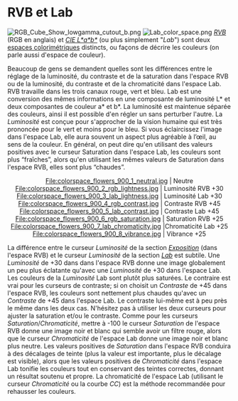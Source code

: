 # RVB et Lab

![](RGB_Cube_Show_lowgamma_cutout_b.png "RGB_Cube_Show_lowgamma_cutout_b.png")
![](Lab_color_space.png "Lab_color_space.png")
*[RVB](https://en.wikipedia.org/wiki/RGB_color_space)* (RGB en anglais)
et *[CIE L\*a\*b\*](https://fr.wikipedia.org/wiki/CIE_Lab)* (ou plus
simplement "*Lab*") sont deux [espaces
colorimétriques](https://fr.wikipedia.org/wiki/Espace_de_couleur)
distincts, ou façons de décrire les couleurs (on parle aussi d'espace de
couleur).

Beaucoup de gens se demandent quelles sont les différences entre le
réglage de la luminosité, du contraste et de la saturation dans l'espace
RVB ou de la luminosité, du contraste et de la chromaticité dans
l'espace Lab. RVB travaille dans les trois canaux rouge, vert et bleu.
Lab est une conversion des mêmes informations en une composante de
luminosité L\* et deux composantes de couleur a\* et b\*. La luminosité
est maintenue séparée des couleurs, ainsi il est possible d'en régler un
sans perturber l'autre. La *Luminosité* est conçue pour s'approcher de
la vision humaine qui est très prononcée pour le vert et moins pour le
bleu. Si vous éclaircissez l'image dans l'espace Lab, elle aura souvent
un aspect plus agréable à l’œil, au sens de la couleur. En général, on
peut dire qu'en utilisant des valeurs positives avec le curseur
Saturation dans l'espace Lab, les couleurs sont plus “fraîches”, alors
qu'en utilisant les mêmes valeurs de Saturation dans l'espace RVB, elles
sont plus “chaudes”.

<div align="center">

<File:colorspace_flowers_900_1_neutral.jpg> \| Neutre
<File:colorspace_flowers_900_2_rgb_lightness.jpg> \| Luminosité RVB +30
<File:colorspace_flowers_900_3_lab_lightness.jpg> \| Luminosité Lab +30
<File:colorspace_flowers_900_4_rgb_contrast.jpg> \| Contraste RVB +45
<File:colorspace_flowers_900_5_lab_contrast.jpg> \| Contraste Lab +45
<File:colorspace_flowers_900_6_rgb_saturation.jpg> \| Saturation RVB +25
<File:colorspace_flowers_900_7_lab_chromaticity.jpg> \|Chromaticité Lab
+25 <File:colorspace_flowers_900_8_vibrance.jpg> \| Vibrance +25

</div>

La différence entre le curseur *Luminosité* de la section
*[Exposition](Exposure/fr "wikilink")* (dans l'espace RVB) et le curseur
*Luminosité* de la section *[Lab](Lab_Adjustments/fr "wikilink")* est
subtile. Une *Luminosité* de +30 dans dans l'espace RVB donne une image
globalement un peu plus éclatante qu'avec une *Luminosité* de +30 dans
l'espace Lab. Les couleurs de la *Luminosité* Lab sont plutôt plus
saturées. Le contraire est vrai pour les curseurs de contraste; si on
choisit un *Contraste* de +45 dans l'espace RVB, les couleurs sont
nettement plus chaudes qu'avec un *Contraste* de +45 dans l'espace Lab.
Le contraste lui-même est à peu près le même dans les deux cas.
N'hésitez pas à utiliser les deux curseurs pour ajuster la saturation
et/ou le contraste. Comme pour les curseurs *Saturation*/*Chromaticité*,
mettre à -100 le curseur *Saturation* de l'espace RVB donne une image
noir et blanc qui semble avoir un filtre rouge, alors que le curseur
*Chromaticité* de l'espace Lab donne une image noir et blanc plus
neutre. Les valeurs positives de *Saturation* dans l'espace RVB conduira
à des décalages de teinte (plus la valeur est importante, plus le
décalage est visible), alors que les valeurs positives de *Chromaticité*
dans l'espace Lab tonifie les couleurs tout en conservant des teintes
correctes, donnant un résultat soutenu et propre. La chromaticité de
l'espace Lab (utilisant le curseur *Chromaticité* ou la courbe *CC*) est
la méthode recommandée pour rehausser les couleurs.